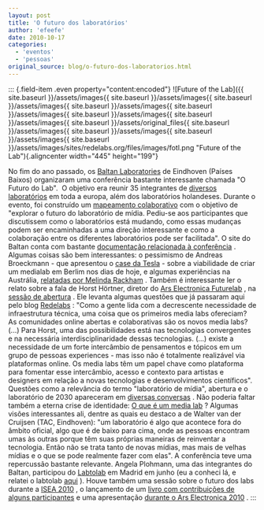 ```yaml
---
layout: post
title: 'O futuro dos laboratórios'
author: 'efeefe'
date: 2010-10-17
categories:
  - 'eventos'
  - 'pessoas'
original_source: blog/o-futuro-dos-laboratorios.html
---
```


::: {.field-item .even property="content:encoded"}
![Future of the Lab]({{ site.baseurl }}/assets/images{{ site.baseurl }}/assets/images{{ site.baseurl }}/assets/images{{ site.baseurl }}/assets/images{{ site.baseurl }}/assets/images{{ site.baseurl }}/assets/images{{ site.baseurl }}/assets/images{{ site.baseurl }}/assets/original_files{{ site.baseurl }}/assets/images{{ site.baseurl }}/assets/images{{ site.baseurl }}/assets/images{{ site.baseurl }}/assets/images/sites/redelabs.org/files/images/fotl.png "Future of the Lab"){.aligncenter width="445" height="199"}

No fim do ano passado, os [Baltan Laboratories](http://www.baltanlaboratories.org/) de Eindhoven (Países Baixos) organizaram uma conferência bastante interessante chamada \"O Futuro do Lab\".  O objetivo era reunir 35 integrantes de [diversos laboratórios](http://www.baltanlaboratories.org/?p=1420) em toda a europa, além dos laboratórios holandeses. Durante o evento, foi construído um [mapeamento colaborativo](http://www.baltanlaboratories.org/?p=1599) com o objetivo de \"explorar o futuro do laboratório de mídia. Pediu-se aos participantes que discutissem como o laboratórios está mudando, como essas mudanças podem ser encaminhadas a uma direção interessante e como a colaboração entre os diferentes laboratórios pode ser facilitada\". O site do Baltan conta com bastante [documentação relacionada à conferência](http://www.baltanlaboratories.org/?cat=53) . Algumas coisas são bem interessantes: o pessimismo de Andreas Broeckmann - que apresentou o [case da Tesla](http://www.baltanlaboratories.org/?p=1621) - sobre a viabilidade de criar um medialab em Berlim nos dias de hoje, e algumas experiências na Austrália, [relatadas por Melinda Rackham](http://www.baltanlaboratories.org/?p=1610) . Também é interessante ler o relato sobre a fala de Horst Hörtner, diretor do [Ars Electronica Futurelab](http://www.aec.at/futurelab_about_en.php) , na [sessão de abertura](http://www.baltanlaboratories.org/?p=1627) . Ele levanta algumas questões que já passaram aqui pelo blog [Redelabs](http://culturadigital.br/redelabs) : \"Como a gente lida com a decrescente necessidade de infraestrutura técnica, uma coisa que os primeiros media labs ofereciam? As comunidades online abertas e colaborativas são os novos media labs? (\...) Para Horst, uma das possibilidades está nas tecnologias convergentes e na necessária interdisciplinaridade dessas tecnologias. (\...) existe a necessidade de um forte intercâmbio de pensamentos e tópicos em um grupo de pessoas experiences - mas isso não é totalmente realizável via plataformas online. Os media labs têm um papel chave como plataforma para fomentar esse intercâmbio, acesso e contexto para artistas e designers em relação a novas tecnologias e desenvolvimentos científicos\". Questões como a relevância do termo \"laboratório de mídia\", abertura e o laboratório de 2030 apareceram em [diversas conversas](http://www.baltanlaboratories.org/?p=1684) . Não poderia faltar também a eterna crise de identidade: [O que é um media lab](http://www.baltanlaboratories.org/?p=1899) ? Algumas visões interessantes ali, dentre as quais eu destaco a de Walter van der Cruijsen (TAC, Eindhoven): \"um laboratório é algo que acontece fora do âmbito oficial, algo que é de baixo para cima, onde as pessoas encontram umas às outras porque têm suas próprias maneiras de reinventar a tecnologia. Então não se trata tanto de novas mídias, mas mais de velhas mídias e o que se pode realmente fazer com elas\". A conferência teve uma repercussão bastante relevante. Angela Plohmann, uma das integrantes do Baltan, participou do [Labtolab](http://labtolab.org/) em Madrid em junho (eu a conheci lá, e relatei o labtolab [aqui](http://desvio.weblab.tk/blog/labtolab-dia-dia) ). Houve também uma sessão sobre o futuro dos labs durante a [ISEA 2010](http://www.baltanlaboratories.org/?p=2096) , o lançamento de um [livro com contribuições de alguns participantes](http://www.baltanlaboratories.org/?p=2194) e uma apresentação [durante o Ars Electronica 2010](http://www.baltanlaboratories.org/?p=2212) .
:::
